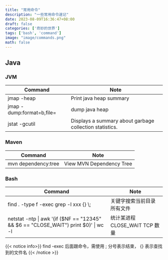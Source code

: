 ```yaml
---
title: "常用命令"
description: "一些常用命令速记"
date: 2023-08-09T16:36:47+08:00
draft: false
categories: ['奇妙的世界']
tags: ['bash', 'command']
image: "image/commands.png"
math: false
---
```


## Java

### JVM

| Command | Note |
|---------|------|
| jmap -heap | Print java heap summary |
| jmap -dump:format=b,file=<outfile> | dump java heap |
| jstat -gcutil | Displays a summary about garbage collection statistics. |


### Maven

| Command | Note |
|---------|------|
| mvn dependency:tree | View MVN Dependency Tree |

### Bash

| Command | Note |
|---------|------|
| find . -type f -exec grep -l xxx {} \\; | 关键字搜索当前目录所有文件 |
| netstat -ntp \| awk '{if (\$NF == "12345" &amp;&amp; \$6 == "CLOSE_WAIT") print \$0}' \| wc -l | 统计某进程 CLOSE_WAIT TCP 数量 |

{{< notice info>}}
find -exec 后面跟命令，需使用 ; 分号表示结束， {} 表示查找到的文件名
{{< /notice >}}

